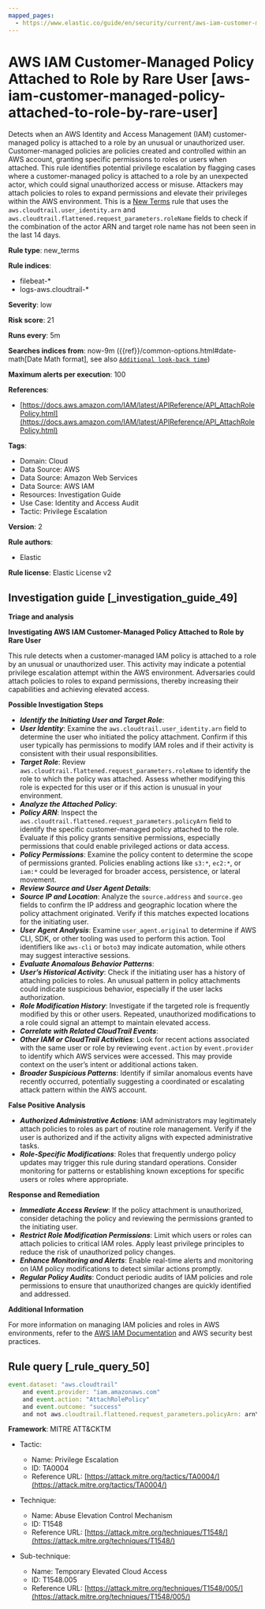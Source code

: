 ```yaml
---
mapped_pages:
  - https://www.elastic.co/guide/en/security/current/aws-iam-customer-managed-policy-attached-to-role-by-rare-user.html
---
```


# AWS IAM Customer-Managed Policy Attached to Role by Rare User [aws-iam-customer-managed-policy-attached-to-role-by-rare-user]

Detects when an AWS Identity and Access Management (IAM) customer-managed policy is attached to a role by an unusual or unauthorized user. Customer-managed policies are policies created and controlled within an AWS account, granting specific permissions to roles or users when attached. This rule identifies potential privilege escalation by flagging cases where a customer-managed policy is attached to a role by an unexpected actor, which could signal unauthorized access or misuse. Attackers may attach policies to roles to expand permissions and elevate their privileges within the AWS environment. This is a [New Terms](docs-content://solutions/security/detect-and-alert/create-detection-rule.md#create-new-terms-rule) rule that uses the `aws.cloudtrail.user_identity.arn` and `aws.cloudtrail.flattened.request_parameters.roleName` fields to check if the combination of the actor ARN and target role name has not been seen in the last 14 days.

**Rule type**: new_terms

**Rule indices**:

* filebeat-*
* logs-aws.cloudtrail-*

**Severity**: low

**Risk score**: 21

**Runs every**: 5m

**Searches indices from**: now-9m ({{ref}}/common-options.html#date-math[Date Math format], see also [`Additional look-back time`](docs-content://solutions/security/detect-and-alert/create-detection-rule.md#rule-schedule))

**Maximum alerts per execution**: 100

**References**:

* [https://docs.aws.amazon.com/IAM/latest/APIReference/API_AttachRolePolicy.html](https://docs.aws.amazon.com/IAM/latest/APIReference/API_AttachRolePolicy.html)

**Tags**:

* Domain: Cloud
* Data Source: AWS
* Data Source: Amazon Web Services
* Data Source: AWS IAM
* Resources: Investigation Guide
* Use Case: Identity and Access Audit
* Tactic: Privilege Escalation

**Version**: 2

**Rule authors**:

* Elastic

**Rule license**: Elastic License v2

## Investigation guide [_investigation_guide_49]

**Triage and analysis**

**Investigating AWS IAM Customer-Managed Policy Attached to Role by Rare User**

This rule detects when a customer-managed IAM policy is attached to a role by an unusual or unauthorized user. This activity may indicate a potential privilege escalation attempt within the AWS environment. Adversaries could attach policies to roles to expand permissions, thereby increasing their capabilities and achieving elevated access.

**Possible Investigation Steps**

* ***Identify the Initiating User and Target Role***:
* ***User Identity***: Examine the `aws.cloudtrail.user_identity.arn` field to determine the user who initiated the policy attachment. Confirm if this user typically has permissions to modify IAM roles and if their activity is consistent with their usual responsibilities.
* ***Target Role***: Review `aws.cloudtrail.flattened.request_parameters.roleName` to identify the role to which the policy was attached. Assess whether modifying this role is expected for this user or if this action is unusual in your environment.
* ***Analyze the Attached Policy***:
* ***Policy ARN***: Inspect the `aws.cloudtrail.flattened.request_parameters.policyArn` field to identify the specific customer-managed policy attached to the role. Evaluate if this policy grants sensitive permissions, especially permissions that could enable privileged actions or data access.
* ***Policy Permissions***: Examine the policy content to determine the scope of permissions granted. Policies enabling actions like `s3:*`, `ec2:*`, or `iam:*` could be leveraged for broader access, persistence, or lateral movement.
* ***Review Source and User Agent Details***:
* ***Source IP and Location***: Analyze the `source.address` and `source.geo` fields to confirm the IP address and geographic location where the policy attachment originated. Verify if this matches expected locations for the initiating user.
* ***User Agent Analysis***: Examine `user_agent.original` to determine if AWS CLI, SDK, or other tooling was used to perform this action. Tool identifiers like `aws-cli` or `boto3` may indicate automation, while others may suggest interactive sessions.
* ***Evaluate Anomalous Behavior Patterns***:
* ***User’s Historical Activity***: Check if the initiating user has a history of attaching policies to roles. An unusual pattern in policy attachments could indicate suspicious behavior, especially if the user lacks authorization.
* ***Role Modification History***: Investigate if the targeted role is frequently modified by this or other users. Repeated, unauthorized modifications to a role could signal an attempt to maintain elevated access.
* ***Correlate with Related CloudTrail Events***:
* ***Other IAM or CloudTrail Activities***: Look for recent actions associated with the same user or role by reviewing `event.action` by `event.provider` to identify which AWS services were accessed. This may provide context on the user’s intent or additional actions taken.
* ***Broader Suspicious Patterns***: Identify if similar anomalous events have recently occurred, potentially suggesting a coordinated or escalating attack pattern within the AWS account.

**False Positive Analysis**

* ***Authorized Administrative Actions***: IAM administrators may legitimately attach policies to roles as part of routine role management. Verify if the user is authorized and if the activity aligns with expected administrative tasks.
* ***Role-Specific Modifications***: Roles that frequently undergo policy updates may trigger this rule during standard operations. Consider monitoring for patterns or establishing known exceptions for specific users or roles where appropriate.

**Response and Remediation**

* ***Immediate Access Review***: If the policy attachment is unauthorized, consider detaching the policy and reviewing the permissions granted to the initiating user.
* ***Restrict Role Modification Permissions***: Limit which users or roles can attach policies to critical IAM roles. Apply least privilege principles to reduce the risk of unauthorized policy changes.
* ***Enhance Monitoring and Alerts***: Enable real-time alerts and monitoring on IAM policy modifications to detect similar actions promptly.
* ***Regular Policy Audits***: Conduct periodic audits of IAM policies and role permissions to ensure that unauthorized changes are quickly identified and addressed.

**Additional Information**

For more information on managing IAM policies and roles in AWS environments, refer to the [AWS IAM Documentation](https://docs.aws.amazon.com/IAM/latest/APIReference/API_AttachRolePolicy.html) and AWS security best practices.


## Rule query [_rule_query_50]

```js
event.dataset: "aws.cloudtrail"
    and event.provider: "iam.amazonaws.com"
    and event.action: "AttachRolePolicy"
    and event.outcome: "success"
    and not aws.cloudtrail.flattened.request_parameters.policyArn: arn\:aws\:iam\:\:aws\:policy*
```

**Framework**: MITRE ATT&CKTM

* Tactic:

    * Name: Privilege Escalation
    * ID: TA0004
    * Reference URL: [https://attack.mitre.org/tactics/TA0004/](https://attack.mitre.org/tactics/TA0004/)

* Technique:

    * Name: Abuse Elevation Control Mechanism
    * ID: T1548
    * Reference URL: [https://attack.mitre.org/techniques/T1548/](https://attack.mitre.org/techniques/T1548/)

* Sub-technique:

    * Name: Temporary Elevated Cloud Access
    * ID: T1548.005
    * Reference URL: [https://attack.mitre.org/techniques/T1548/005/](https://attack.mitre.org/techniques/T1548/005/)



